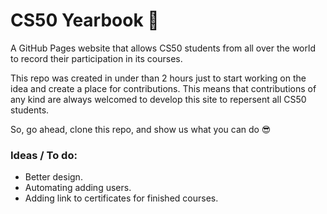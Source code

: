 # CS50 Yearbook 🥳

A GitHub Pages website that allows CS50 students from all over the world to record their participation in its courses.

This repo was created in under than 2 hours just to start working on the idea and create a place for contributions. This means that contributions of any kind are always welcomed to develop this site to repersent all CS50 students.

So, go ahead, clone this repo, and show us what you can do 😎


### Ideas / To do:
* Better design.
* Automating adding users.
* Adding link to certificates for finished courses.
